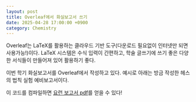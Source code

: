 ```yaml
---
layout: post
title: Overleaf에서 화실보고서 쓰기
date: 2025-04-28 17:00:00 +0900
category: Chemistry
---
```


Overleaf는 LaTeX를 활용하는 클라우드 기반 도구(다운로드 필요없이 인터넷만 되면 사용가능!)이다. LaTeX 시스템은 수식 입력이 간편하고, 학술 글쓰기에 쓰기 좋은 다양한 서식들이 만들어져 있어 활용하기 좋다.

이번 학기 화실보고서를 Overleaf에서 작성하고 있다. 예시로 아래는 방금 작성한 헤스의 법칙 실험 예비보고서이다.

이 코드를 컴파일하면 [요런 보고서 pdf](/assets/hesslawprep.pdf)를 얻을 수 있다!
